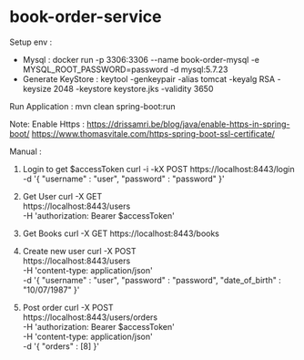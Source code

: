 # book-order-service

Setup env :
- Mysql :
    docker run -p 3306:3306 --name book-order-mysql -e MYSQL_ROOT_PASSWORD=password -d mysql:5.7.23
- Generate KeyStore :
    keytool -genkeypair -alias tomcat -keyalg RSA -keysize 2048 -keystore keystore.jks -validity 3650



Run Application :
mvn clean spring-boot:run

Note:
Enable Https :
https://drissamri.be/blog/java/enable-https-in-spring-boot/
https://www.thomasvitale.com/https-spring-boot-ssl-certificate/


Manual :
1. Login to get $accessToken
curl -i -kX POST https://localhost:8443/login \
  -d '{
 "username" : "user",
 "password" : "password"
}'

2. Get User
curl -X GET \
  https://localhost:8443/users \
  -H 'authorization: Bearer $accessToken'


3. Get Books
curl -X GET https://localhost:8443/books

4. Create new user
curl -X POST \
  https://localhost:8443/users \
  -H 'content-type: application/json' \
  -d '{
	"username" : "user",
	"password" : "password",
	"date_of_birth" : "10/07/1987"
}'

5. Post order
curl -X POST \
  https://localhost:8443/users/orders \
  -H 'authorization: Bearer $accessToken' \
  -H 'content-type: application/json' \
  -d '{
	"orders" : [8]
}'